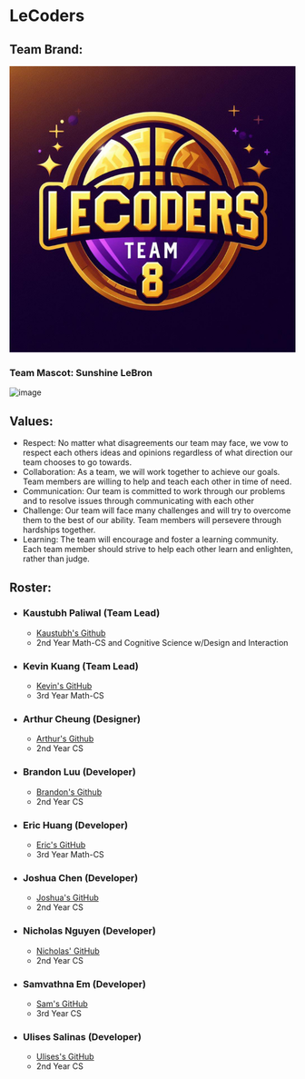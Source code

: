 # LeCoders

## Team Brand:

![Sunshine LeBron James](branding/images/LeCoders%20Logo.png)

### Team Mascot: Sunshine LeBron
![image](https://github.com/kevku/cse110-sp24-group8/assets/122563165/2a9abb30-57bd-4b19-85f8-134ac5a84355)


## Values: 
- Respect: No matter what disagreements our team may face, we vow to respect each others ideas and opinions regardless of what direction our team chooses to go towards.
- Collaboration: As a team, we will work together to achieve our goals. Team members are willing to help and teach each other in time of need. 
- Communication: Our team is committed to work through our problems and to resolve issues through communicating with each other
- Challenge: Our team will face many challenges and will try to overcome them to the best of our ability. Team members will persevere through hardships together.
- Learning: The team will encourage and foster a learning community. Each team member should strive to help each other learn and enlighten, rather than judge.

## Roster:
- ### Kaustubh Paliwal (Team Lead)
  - [Kaustubh's Github](https://github.com/KaustubhPaliwal)
  - 2nd Year Math-CS and Cognitive Science w/Design and Interaction
- ### Kevin Kuang (Team Lead)
  - [Kevin's GitHub](https://github.com/kevku)
  - 3rd Year Math-CS
- ### Arthur Cheung (Designer)
  - [Arthur's Github](https://github.com/cheung-arthur)
  - 2nd Year CS
- ### Brandon Luu (Developer)
    - [Brandon's Github](https://github.com/b1luu)
    - 2nd Year CS
- ### Eric Huang (Developer)
  - [Eric's GitHub](https://github.com/erhuang623)
  - 3rd Year Math-CS
- ### Joshua Chen (Developer)
  - [Joshua's GitHub](https://github.com/jochshen)
  -   2nd Year CS
- ### Nicholas Nguyen (Developer)
  - [Nicholas' GitHub](https://github.com/nicholas-ngyn)
  - 2nd Year CS
- ### Samvathna Em (Developer)
  - [Sam's GitHub](https://github.com/SamvathnaEm)
  - 3rd Year CS
- ### Ulises Salinas (Developer)
  - [Ulises's GitHub](https://github.com/ulises0516)
  - 2nd Year CS
